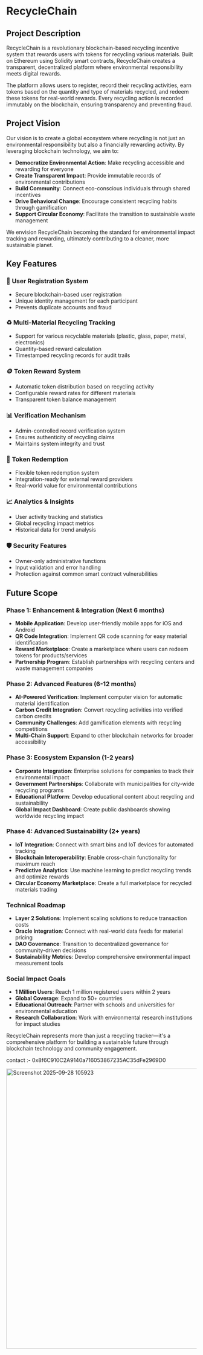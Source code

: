 # RecycleChain

## Project Description

RecycleChain is a revolutionary blockchain-based recycling incentive system that rewards users with tokens for recycling various materials. Built on Ethereum using Solidity smart contracts, RecycleChain creates a transparent, decentralized platform where environmental responsibility meets digital rewards.

The platform allows users to register, record their recycling activities, earn tokens based on the quantity and type of materials recycled, and redeem these tokens for real-world rewards. Every recycling action is recorded immutably on the blockchain, ensuring transparency and preventing fraud.

## Project Vision

Our vision is to create a global ecosystem where recycling is not just an environmental responsibility but also a financially rewarding activity. By leveraging blockchain technology, we aim to:

- **Democratize Environmental Action**: Make recycling accessible and rewarding for everyone
- **Create Transparent Impact**: Provide immutable records of environmental contributions
- **Build Community**: Connect eco-conscious individuals through shared incentives
- **Drive Behavioral Change**: Encourage consistent recycling habits through gamification
- **Support Circular Economy**: Facilitate the transition to sustainable waste management

We envision RecycleChain becoming the standard for environmental impact tracking and rewarding, ultimately contributing to a cleaner, more sustainable planet.

## Key Features

### 🔐 **User Registration System**
- Secure blockchain-based user registration
- Unique identity management for each participant
- Prevents duplicate accounts and fraud

### ♻️ **Multi-Material Recycling Tracking**
- Support for various recyclable materials (plastic, glass, paper, metal, electronics)
- Quantity-based reward calculation
- Timestamped recycling records for audit trails

### 🪙 **Token Reward System**
- Automatic token distribution based on recycling activity
- Configurable reward rates for different materials
- Transparent token balance management

### 📊 **Verification Mechanism**
- Admin-controlled record verification system
- Ensures authenticity of recycling claims
- Maintains system integrity and trust

### 🎁 **Token Redemption**
- Flexible token redemption system
- Integration-ready for external reward providers
- Real-world value for environmental contributions

### 📈 **Analytics & Insights**
- User activity tracking and statistics
- Global recycling impact metrics
- Historical data for trend analysis

### 🛡️ **Security Features**
- Owner-only administrative functions
- Input validation and error handling
- Protection against common smart contract vulnerabilities

## Future Scope

### Phase 1: Enhancement & Integration (Next 6 months)
- **Mobile Application**: Develop user-friendly mobile apps for iOS and Android
- **QR Code Integration**: Implement QR code scanning for easy material identification
- **Reward Marketplace**: Create a marketplace where users can redeem tokens for products/services
- **Partnership Program**: Establish partnerships with recycling centers and waste management companies

### Phase 2: Advanced Features (6-12 months)
- **AI-Powered Verification**: Implement computer vision for automatic material identification
- **Carbon Credit Integration**: Convert recycling activities into verified carbon credits
- **Community Challenges**: Add gamification elements with recycling competitions
- **Multi-Chain Support**: Expand to other blockchain networks for broader accessibility

### Phase 3: Ecosystem Expansion (1-2 years)
- **Corporate Integration**: Enterprise solutions for companies to track their environmental impact
- **Government Partnerships**: Collaborate with municipalities for city-wide recycling programs
- **Educational Platform**: Develop educational content about recycling and sustainability
- **Global Impact Dashboard**: Create public dashboards showing worldwide recycling impact

### Phase 4: Advanced Sustainability (2+ years)
- **IoT Integration**: Connect with smart bins and IoT devices for automated tracking
- **Blockchain Interoperability**: Enable cross-chain functionality for maximum reach
- **Predictive Analytics**: Use machine learning to predict recycling trends and optimize rewards
- **Circular Economy Marketplace**: Create a full marketplace for recycled materials trading

### Technical Roadmap
- **Layer 2 Solutions**: Implement scaling solutions to reduce transaction costs
- **Oracle Integration**: Connect with real-world data feeds for material pricing
- **DAO Governance**: Transition to decentralized governance for community-driven decisions
- **Sustainability Metrics**: Develop comprehensive environmental impact measurement tools

### Social Impact Goals
- **1 Million Users**: Reach 1 million registered users within 2 years
- **Global Coverage**: Expand to 50+ countries
- **Educational Outreach**: Partner with schools and universities for environmental education
- **Research Collaboration**: Work with environmental research institutions for impact studies

RecycleChain represents more than just a recycling tracker—it's a comprehensive platform for building a sustainable future through blockchain technology and community engagement.

contact :- 0x8f6C910C2A9140a716053867235AC35dFe2969D0

<img width="1503" height="742" alt="Screenshot 2025-09-28 105923" src="https://github.com/user-attachments/assets/02ad1780-4b8d-43ee-91c2-fd6fad4e2217" />



